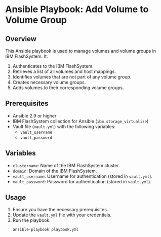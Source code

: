 # Ansible Playbook: Add Volume to Volume Group

## Overview
This Ansible playbook is used to manage volumes and volume groups in IBM FlashSystem. It:
1. Authenticates to the IBM FlashSystem.
2. Retrieves a list of all volumes and host mappings.
3. Identifies volumes that are not part of any volume group.
4. Creates necessary volume groups.
5. Adds volumes to their corresponding volume groups.

## Prerequisites
- Ansible 2.9 or higher
- IBM FlashSystem collection for Ansible (`ibm.storage_virtualize`)
- Vault file (`vault.yml`) with the following variables:
  - `vault_username`
  - `vault_password`

## Variables
- `clustername`: Name of the IBM FlashSystem cluster.
- `domain`: Domain of the IBM FlashSystem.
- `vault_username`: Username for authentication (stored in `vault.yml`).
- `vault_password`: Password for authentication (stored in `vault.yml`).

## Usage
1. Ensure you have the necessary prerequisites.
2. Update the `vault.yml` file with your credentials.
3. Run the playbook:
   ```bash
   ansible-playbook playbook.yml
